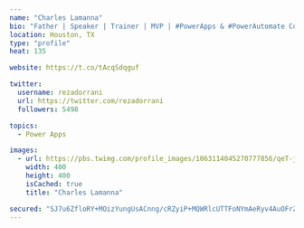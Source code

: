 ```yaml
---
name: "Charles Lamanna"
bio: "Father | Speaker | Trainer | MVP | #PowerApps & #PowerAutomate Community Super User | YouTuber Right-pointing triangle http://youtube.com/c/rezadorrani | Learn - Share - Clockwise rightwards and leftwards open circle arrows"
location: Houston, TX
type: "profile"
heat: 135

website: https://t.co/tAcqSdqguf

twitter:
  username: rezadorrani
  url: https://twitter.com/rezadorrani
  followers: 5498

topics:
  - Power Apps

images:
  - url: https://pbs.twimg.com/profile_images/1063114045270777856/qeT-jpWr_400x400.jpg
    width: 400
    height: 400
    isCached: true
    title: "Charles Lamanna"

secured: "SJ7u6ZfloRY+MOizYungUsACnng/cRZyiP+MQWRlcUTTFoNYmAeRyv4AuOFrZZW2mEdUyYNRrBTkoqPQ0A5qxH3aBBLcBjvHzVTGnnpdWbzjkUYs871dxoACuM+zPK93ftRhHN855EC6x720wc8lTF3pJWKrJUvlLfUOfUC9QTSaPblttcWHQHhkgr496uZmXT1LYRdXe1zlFQCpTwfMp4C6K4VO2or3xEh3whulw0YnXEgF5CIwscpzZqSa/zFRhL+KZFJvA+VG0N4hv8t82DQmkM+fd9AyiRLiF2Vt3wGaIz7dQ9io1Wg9W++cOXmwQ2pefn90xNnwCOv5RRFAv276stHxE80U+YViBTOl9zk4Stcki4uzi3o738qezmQ3ceFUcD2TVqEHGRDMI/66gPkg0esEhFq43bId1dF1gkI=;cOS0eiK7PpsUbyFYWvkYww=="
---
```


